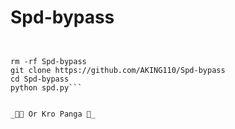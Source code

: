 # Spd-bypass
```creadit : zaid rao ❤


rm -rf Spd-bypass
git clone https://github.com/AKING110/Spd-bypass
cd Spd-bypass
python spd.py```


_🤣🤣 Or Kro Panga 🤣_
